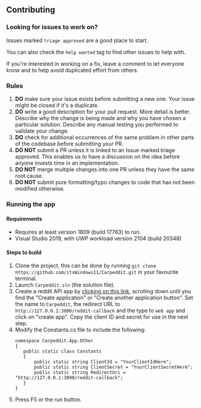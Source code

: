 ## Contributing

### Looking for issues to work on?

Issues marked `triage approved` are a good place to start.

You can also check the `help wanted` tag to find other issues to help with.

If you're interested in working on a fix, leave a comment to let everyone know and to help avoid duplicated effort from others.

### Rules

1. **DO** make sure your issue exists before submitting a new one. Your issue might be closed if it's a duplicate.
2. **DO** write a good description for your pull request. More detail is better. Describe why the change is being made and why you have chosen a particular solution. Describe any manual testing you performed to validate your change.
3. **DO** check for additional occurrences of the same problem in other parts of the codebase before submitting your PR.
4. **DO NOT** submit a PR unless it is linked to an Issue marked triage approved. This enables us to have a discussion on the idea before anyone invests time in an implementation.
5. **DO NOT** merge multiple changes into one PR unless they have the same root cause.
6. **DO NOT** submit pure formatting/typo changes to code that has not been modified otherwise.

### Running the app

#### Requirements
- Requires at least version 1809 (build 17763) to run.
- Visual Studio 2019, with UWP workload version 2104 (build 20348)

#### Steps to build

1. Clone the project, this can be done by running `git clone https://github.com/itsWindows11/Carpeddit.git` in your favourite terminal.
2. Launch `Carpeddit.sln` (the solution file).
3. Create a reddit API app by [clicking on this link](https://reddit.com/prefs/apps), scrolling down until you find the "Create application" or "Create another application button". Set the name to `Carpeddit`, the redirect URL to `http://127.0.0.1:3000/reddit-callback` and the type to `web app` and click on "create app". Copy the client ID and secret for use in the next step.
4. Modify the Constants.cs file to include the following:
   ```
   namespace Carpeddit.App.Other
   {
      public static class Constants
      {
          public static string ClientId = "YourClientIdHere";
          public static string ClientSecret = "YourClientSecretHere";
          public static string RedirectUri = "http://127.0.0.1:3000/reddit-callback";
      }
   }
   ```
4. Press F5 or the run button.
